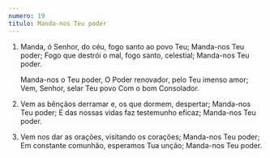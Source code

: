 ```yaml
---
numero: 19
titulo: Manda-nos Teu poder
---
```

1. Manda, ó Senhor, do céu, fogo santo ao povo Teu;
   Manda-nos Teu poder;
   Fogo que destrói o mal, fogo santo, celestial;
   Manda-nos Teu poder.

   Manda-nos o Teu poder,
   O Poder renovador, pelo Teu imenso amor;
   Vem, Senhor, selar Teu povo
   Com o bom Consolador.

2. Vem as bênçãos derramar e, os que dormem, despertar;
   Manda-nos Teu poder;
   E das nossas vidas faz testemunho eficaz;
   Manda-nos Teu poder.

3. Vem nos dar as orações, visitando os corações;
   Manda-nos Teu poder;
   Em constante comunhão, esperamos Tua unção;
   Manda-nos Teu poder.
